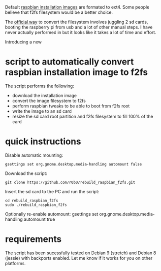 Default [raspbian installation images](https://www.raspberrypi.org/downloads/raspbian/) are formated to ext4. Some people believe that f2fs filesystem would be a better choice.

The [official way](https://www.raspberrypi.org/forums/viewtopic.php?f=29&t=47769) to convert the filesystem involves juggling 2 sd cards, booting the raspberry pi from usb and a lot of other manual steps. I have never actually performed in but it looks like it takes a lot of time and effort.

Introducing a new

# script to automatically convert raspbian installation image to f2fs

The script performs the following:

 - download the installation image
 - convert the image filesystem to f2fs
 - perform raspbian tweaks to be able to boot from f2fs root
 - write the image to an sd card
 - resize the sd card root partition and f2fs filesystem to fill 100% of the card

# quick instructions
Disable automatic mounting:

    gsettings set org.gnome.desktop.media-handling automount false
    
Download the script:

    git clone https://github.com/r0b0/rebuild_raspbian_f2fs.git
    
Insert the sd card to the PC and run the script:

    cd rebuild_raspbian_f2fs
    sudo ./rebuild_raspbian_f2fs
    
Optionally re-enable automount:
    gsettings set org.gnome.desktop.media-handling automount true
    
# requirements
The script has been sucessfully tested on Debian 9 (stretch) and Debian 8 (jessie) with backports enabled. Let me know if it works for you on other platforms.

